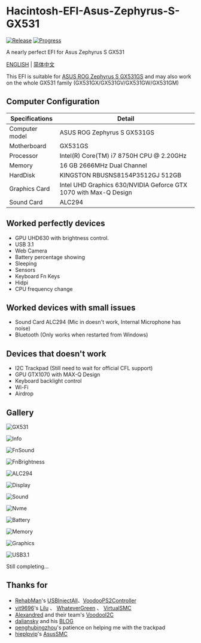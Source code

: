 # Hacintosh-EFI-Asus-Zephyrus-S-GX531
[![Release](https://img.shields.io/github/release/williambj1/Hacintosh-EFI-Asus-Zephyrus-S-GX531.svg)](https://github.com/williambj1/Hacintosh-EFI-Asus-Zephyrus-S-GX531/releases)
[![Progress](https://img.shields.io/badge/Progress-Developing-ff69b4.svg)]()

A nearly perfect EFI for Asus Zephyrus S GX531

[ENGLISH](https://github.com/williambj1/Hacintosh-EFI-Asus-Zephyrus-S-GX531/tree/master/README.md) | [简体中文](https://github.com/williambj1/Hacintosh-EFI-Asus-Zephyrus-S-GX531/blob/master/Resources/README-zh_CN.md)

This EFI is suitable for [ASUS ROG Zephyrus S GX531GS](https://www.asus.com/us/ROG-Republic-Of-Gamers/ROG-Zephyrus-S-GX531) and may also work on the whole GX531 family (GX531GX/GX531GV/GX531GW/GX531GM)
## Computer Configuration

| Specifications | Detail                                                           |
| -------------- | ---------------------------------------------------------------- |
| Computer model | ASUS ROG Zephyrus S GX531GS                                      |
| Motherboard    | GX531GS                                                          |
| Processor      | Intel(R) Core(TM) i7 8750H CPU @ 2.20GHz                         |
| Memory         | 16 GB  2666MHz Dual Channel                                      |
| HardDisk       | KINGSTON RBUSNS8154P3512GJ 512GB                                 |
| Graphics Card  | Intel UHD Graphics 630/NVIDIA Geforce GTX 1070 with Max-Q Design |
| Sound Card     | ALC294                                                           |

## Worked perfectly devices 

 - GPU UHD630 with brightness control.
 - USB 3.1
 - Web Camera
 - Battery percentage showing
 - Sleeping
 - Sensors
 - Keyboard Fn Keys
 - Hidpi
 - CPU frequency change
 
##  Worked devices with small issues

 - Sound Card ALC294 (Mic in doesn't work, Internal Microphone has noise)
 - Bluetooth (Only works when restarted from Windows)
 
## Devices that doesn't work

 - I2C Trackpad (Still need to wait for official CFL support)
 - GPU GTX1070 with MAX-Q Design
 - Keyboard backlight control
 - Wi-Fi
 - Airdrop

 ## Gallery

![GX531](https://github.com/williambj1/Hacintosh-EFI-Asus-Zephyrus-S-GX531/blob/master/Resources/GX531.png)



![Info](https://github.com/williambj1/Hacintosh-EFI-Asus-Zephyrus-S-GX531/blob/master/Resources/1.png)



![FnSound](https://github.com/williambj1/Hacintosh-EFI-Asus-Zephyrus-S-GX531/blob/master/Resources/2.png)



![FnBrightness](https://github.com/williambj1/Hacintosh-EFI-Asus-Zephyrus-S-GX531/blob/master/Resources/3.png)



![ALC294](https://github.com/williambj1/Hacintosh-EFI-Asus-Zephyrus-S-GX531/blob/master/Resources/4.png)



![Display](https://github.com/williambj1/Hacintosh-EFI-Asus-Zephyrus-S-GX531/blob/master/Resources/5.png)



![Sound](https://github.com/williambj1/Hacintosh-EFI-Asus-Zephyrus-S-GX531/blob/master/Resources/6.png)



![Nvme](https://github.com/williambj1/Hacintosh-EFI-Asus-Zephyrus-S-GX531/blob/master/Resources/7.png)



![Battery](https://github.com/williambj1/Hacintosh-EFI-Asus-Zephyrus-S-GX531/blob/master/Resources/8.png)



![Memory](https://github.com/williambj1/Hacintosh-EFI-Asus-Zephyrus-S-GX531/blob/master/Resources/9.png)



![Graphics](https://github.com/williambj1/Hacintosh-EFI-Asus-Zephyrus-S-GX531/blob/master/Resources/10.png)



![USB3.1](https://github.com/williambj1/Hacintosh-EFI-Asus-Zephyrus-S-GX531/blob/master/Resources/11.png)
 
 Still completing...

  ## Thanks for

- [RehabMan](https://github.com/RehabMan)'s [USBInjectAll](https://github.com/RehabMan/OS-X-USB-Inject-All)、[VoodooPS2Controller](https://github.com/RehabMan/OS-X-Voodoo-PS2-Controller)
- [vit9696](https://github.com/vit9696)'s [Lilu](https://github.com/acidanthera/Lilu) 、 [WhateverGreen](https://github.com/acidanthera/WhateverGreen) 、 [VirtualSMC](https://github.com/acidanthera/VirtualSMC)
- [Alexandred](https://github.com/alexandred) and their team's [VoodooI2C](https://github.com/alexandred/VoodooI2C)
- [daliansky](https://github.com/daliansky) and his [BLOG](https://translate.google.com/translate?sl=zh-CN&tl=en&u=https%3A%2F%2Fblog.daliansky.net%2F)
- [penghubingzhou](https://github.com/penghubingzhou)'s patience on helping me with the trackpad
- [hieplpvip](https://github.com/hieplpvip)'s [AsusSMC](https://github.com/hieplpvip/AsusSMC)

